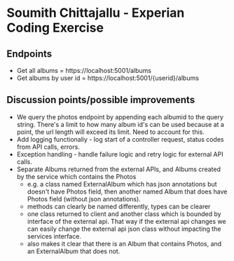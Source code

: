 # Soumith Chittajallu - Experian Coding Exercise 

## Endpoints
* Get all albums = https://localhost:5001/albums
* Get albums by user id = https://localhost:5001/{userid}/albums

## Discussion points/possible improvements 
* We query the photos endpoint by appending each albumid to the query string. There's a limit to how many album id's can be used because at a point,
the url length will exceed its limit. Need to account for this. 
* Add logging functionaliy - log start of a controller request, status codes from API calls, errors. 
* Exception handling - handle failure logic and retry logic for external API calls. 
* Separate Albums returned from the external APIs, and Albums created by the service which contains the Photos
    * e.g. a class named ExternalAlbum which has json annotations but doesn't have Photos field, then another named Album that does have Photos field
    (without json annotations). 
    * methods can clearly be named differently, types can be clearer
    * one class returned to client and another class which is bounded by interface of the external api. That way if the external api changes we can
    easily change the external api json class without impacting the services interface. 
    * also makes it clear that there is an Album that contains Photos, and an ExternalAlbum that does not. 
